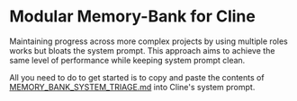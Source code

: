 # Modular Memory-Bank for Cline

Maintaining progress across more complex projects by using multiple roles works but bloats the system prompt. This approach aims to achieve the same level of performance while keeping system prompt clean.

All you need to do to get started is to copy and paste the contents of [MEMORY_BANK_SYSTEM_TRIAGE.md](MEMORY_BANK_SYSTEM_TRIAGE.md) into Cline's system prompt.
